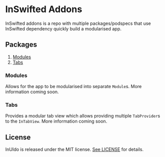 # InSwifted Addons

InSwifted addons is a repo with multiple packages/podspecs that use InSwifted dependency quickly build a modularised app.

## Packages
1. [Modules](#Modules)
2. [Tabs](#Tabs)

### Modules

Allows for the app to be modularised into separate `Module`s. More information coming soon.

### Tabs

Provides a modular tab view which allows providing multiple `TabProvider`s to the `InTabView`. More information coming soon.

## License

InUIdo is released under the MIT license. [See LICENSE](https://github.com/JustinGuedes/inswifted-addons/blob/main/LICENSE) for details.
